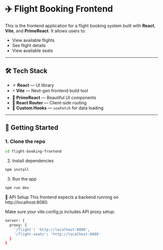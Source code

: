 # ✈️ Flight Booking Frontend

This is the frontend application for a flight booking system built with **React**, **Vite**, and **PrimeReact**. It allows users to:

- View available flights
- See flight details
- View available seats

---

## 🛠️ Tech Stack

- ⚛️ **React** — UI library
- ⚡ **Vite** — Next-gen frontend build tool
- 💅 **PrimeReact** — Beautiful UI components
- 🔁 **React Router** — Client-side routing
- 🧠 **Custom Hooks** — `useFetch` for data loading

---


## 🚀 Getting Started

### 1. Clone the repo

```bash
cd flight-booking-frontend
```
2. Install dependencies
```bash
npm install
```
3. Run the app
```bash
npm run dev
```

🔗 API Setup
This frontend expects a backend running on http://localhost:8080.

Make sure your vite.config.js includes API proxy setup:

```bash
server: {
  proxy: {
    '/flight': 'http://localhost:8080',
    '/flight-seats': 'http://localhost:8080'
  }
}
```
